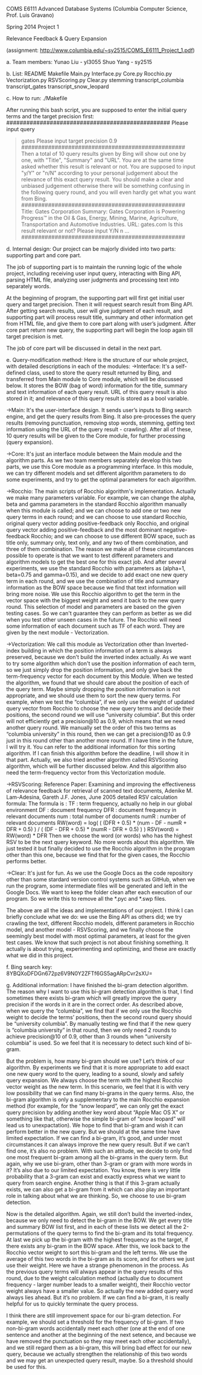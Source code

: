 COMS E6111 Advanced Database Systems (Columbia Computer Science, Prof. Luis Gravano)

Spring 2014 Project 1

Relevance Feedback & Query Expansion

(assignment: http://www.columbia.edu/~sy2515/COMS_E6111_Project_1.pdf)


a.  Team members:
    Yunao Liu - yl3055
    Shuo Yang - sy2515


b.  List:
    README
    Makefile
    Main.py
    Interface.py
    Core.py
    Rocchio.py
    Vectorization.py
    RSVScoring.py
    Clear.py
    stemming
    transcript_columbia
    transcript_gates
    transcript_snow_leopard


c.  How to run:
./Makefile 

After running this bash script, you are supposed to enter the initial query terms and the target precision first:
#################################################
Please input query
>gates
Please input target precision
>0.9
#################################################
Then a total of 10 query results given by Bing will show out one by one, with "Title", "Summary" and "URL". You are at the same time asked whether this result is relevant or not. You are supposed to input "y/Y" or "n/N" according to your personal judgement about the relevance of this exact query result. You should make a clear and unbiased judgement otherwise there will be something confusing in the following query round, and you will even hardly get what you want from Bing.
#################################################
Title:    Gates Corporation
Summary:  Gates Corporation is Powering Progress™ in the Oil & Gas, Energy, Mining, Marine, Agriculture, Transportation and Automotive Industries.
URL:      gates.com
Is this result relevant or not? Please input Y/N
>n
...
#################################################


d.  Internal design:
Our project can be majorly divided into two parts: supporting part and core part.
 
The job of supporting part is to maintain the running logic of the whole project, including receiving user input query, interacting with Bing API, parsing HTML file, analyzing user judgments and processing text into separately words.
 
At the beginning of program, the supporting part will first get initial user query and target precision. Then it will request search result from Bing API. After getting search results, user will give judgment of each result, and supporting part will process result title, summary and other information get from HTML file, and give them to core part along with user’s judgment. After core part return new query, the supporting part will begin the loop again till target precision is met.
 
The job of core part will be discussed in detail in the next part. 


e.  Query-modification method:
Here is the structure of our whole project, with detailed descriptions in each of the modules:
->Interface:
It's a self-defined class, used to store the query result returned by Bing, and transferred from Main module to Core module, which will be discussed below. It stores the BOW (bag of word) information for the title, summary and text information of each query result. URL of this query result is also stored in it; and relevance of this query result is stored as a bool variable.

->Main:
It's the user-interface design. It sends user’s inputs to Bing search engine, and get the query results from Bing. It also pre-processes the query results (removing punctuation, removing stop words, stemming, getting text information using the URL of the query result - crawling). After all of these, 10 query results will be given to the Core module, for further processing (query expansion).

->Core:
It's just an interface module between the Main module and the algorithm parts. As we two team members separately develop this two parts, we use this Core module as a programming interface. In this module, we can try different models and set different algorithm parameters to do some experiments, and try to get the optimal parameters for each algorithm.

->Rocchio:
The main scripts of Rocchio algorithm's implementation. Actually we make many parameters variable. For example, we can change the alpha, beta and gamma parameters in the standard Rocchio algorithm manually when this module is called; and we can choose to add one or two new query terms in each round; and we can choose to use standard Rocchio, original query vector adding positive-feedback only Rocchio, and original query vector adding positive-feedback and the most dominant negative-feedback Rocchio; and we can choose to use different BOW space, such as title only, summary only, text only, and any two of them combination, and three of them combination. The reason we make all of these circumstances possible to operate is that we want to test different parameters and algorithm models to get the best one for this exact job. And after several experiments, we use the standard Rocchio with parameters as (alpha=1, beta=0.75 and gamma=0.15), and we decide to add exact one new query term in each round, and we use the combination of title and summary information as the BOW space because we find that text information will bring more noise. We use this Rocchio algorithm to get the term in the vector space with the biggest weight and send it back to the new query round. This selection of model and parameters are based on the given testing cases. So we can't guarantee they can perform as better as we did when you test other unseen cases in the future. The Rocchio will need some information of each document such as TF of each word. They are given by the next module - Vectorization.

->Vectorization:
We call this module as Vectorization other than Inverted-index building in which the position information of a term is always preserved, because we don't build the inverted index actually. As we want to try some algorithm which don't use the position information of each term, so we just simply drop the position information, and only give back the term-frequency vector for each document by this Module. When we tested the algorithm, we found that we should care about the position of each of the query term. Maybe simply dropping the position information is not appropriate, and we should use them to sort the new query terms. For example, when we test the “columbia”, if we only use the weight of updated query vector from Rocchio to choose the new query terms and decide their positions, the second round we will use “university columbia”. But this order will not efficiently get a precision@10 as 0.9, which means that we need another query round. We manually set the order of this two terms as “columbia university” in this round, then we can get a precision@10 as 0.9 just in this round other than another more round. If I have time in the future, I will try it. You can refer to the additional information for this sorting algorithm. If I can finish this algorithm before the deadline, I will show it in that part. Actually, we also tried another algorithm called RSVScoring algorithm, which will be further discussed below. And this algorithm also need the term-frequency vector from this Vectorization module.

->RSVScoring:
Reference Paper:
Examining and improving the effectiveness of relevance feedback for retrieval of scanned text documents, Adenike M. Lam-Adesina, Gareth J.F. Jones, June 2005
detailed RSV calculation formula:
	The formula is :
	TF   : term frequency, actually no help in our global environment
	DF   : document frequency
	DFR  : document frequency in relevant documents
	num  : total number of documents
	numR : number of relevant documents
	RW(word) = log( ( (DFR + 0.5) * (num - DF - numR + DFR + 0.5) )
			/ ( (DF - DFR + 0.5) * (numR - DFR + 0.5) ) )
	RSV(word) = RW(word) * DFR
	Then we choose the word (or words) who has the highest RSV to be the next query keyword.
No more words about this algorithm. We just tested it but finally decided to use the Rocchio algorithm in the program other than this one, because we find that for the given cases, the Rocchio performs better.

->Clear:
It's just for fun. As we use the Google Docs as the code repository other than some stardard version control systems such as GitHub, when we run the program, some intermediate files will be generated and left in the Google Docs. We want to keep the folder clean after each execution of our program. So we write this to remove all the *.pyc and *.swp files.

The above are all the ideas and implementations of our project. I think I can briefly conclude what we do: we use the Bing API as others did; we try crawling the text, different Rocchio models, different parameters in Rocchio model, and another model - RSVScoring, and we finally choose the seemingly best model with most optimal parameters, at least for the given test cases. We know that such project is not about finishing something. It actually is about trying, experimenting and optimizing, and these are exactly what we did in this project.


f.  Bing search key:
    8YBQXoDFDGn672pz6V9N0Y2ZFTf6GS5agARpCvr2sXU=


g.  Additional information:
I have finished the bi-gram detection algorithm. The reason why I want to use this bi-gram detection algorithm is that, I find sometimes there exists bi-gram which will greatly improve the query precision if the words in it are in the correct order. As described above, when we query the “columbia”, we find that if we only use the Rocchio weight to decide the terms’ positions, then the second round query should be “university columbia”. By manually testing we find that if the new query is “columbia university” in that round, then we only need 2 rounds to achieve precision@10 of 0.9, other than 3 rounds when “university columbia” is used. So we feel that it is necessary to detect such kind of bi-gram.

But the problem is, how many bi-gram should we use? Let’s think of our algorithm. By experiments we find that it is more appropriate to add exact one new query word to the query, leading to a sound, slowly and safely query expansion. We always choose the term with the highest Rocchio vector weight as the new term. In this scenario, we feel that it is with very low possibility that we can find many bi-grams in the query terms. Also, the bi-gram algorithm is only a supplementary to the main Rocchio expansion method (for example, for the “snow leopard”, we can only get the exact query precision by adding another key word about “Apple Mac OS X” or something like that, otherwise the simple bi-gram of “snow leopard” will lead us to unexpactation). We hope to find that bi-gram and wish it can perform better in the new query. But we should at the same time have limited expectation. If we can find a bi-gram, it’s good, and under most circumstances it can always improve the new query result. But if we can’t find one, it’s also no problem. With such an attitude, we decide to only find one most frequent bi-gram among all the bi-grams in the query term. But again, why we use bi-gram, other than 3-gram or gram with more words in it? It’s also due to our limited expectation. You know, there is very little probability that a 3-gram can exist and exactly express what we want to query from search engine. Another thing is that if this 3-gram actually exists, we can also get a bi-gram from it which can also play an important role in talking about what we are thinking. So, we choose to use bi-gram detection.

Now is the detailed algorithm. Again, we still don’t build the inverted-index, because we only need to detect the bi-gram in the BOW. We get every title and summary BOW list first, and in each of these lists we detect all the 2-permutations of the query terms to find the bi-gram and its total frequency. At last we pick up the bi-gram with the highest frequency as the target, if there exists any bi-gram in the BOW space. After this, we look back to the Rocchio vector weight to sort this bi-gram and the left terms. We use the average of this two words in the bi-gram as its score, and for others we just use their weight. Here we have a strange phenomenon in the process. As the previous query terms will always appear in the query results of this round, due to the weight calculation method (actually due to document frequency - larger number leads to a smaller weight), their Rocchio vector weight always have a smaller value. So actually the new added query word always lies ahead. But it’s no problem. If we can find a bi-gram, it is really helpful for us to quickly terminate the query process.

I think there are still improvement space for our bi-gram detection. For example, we should set a threshold for the frequency of bi-gram. If two non-bi-gram words accidentally meet each other (one at the end of one sentence and another at the beginning of the next setence, and because we have removed the punctuation so they may meet each other accidentally), and we still regard them as a bi-gram, this will bring bad effect for our new query, because we actually strengthen the relationship of this two words and we may get an unexpected query result, maybe. So a threshold should be used for this.
